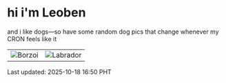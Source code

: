 # hi i'm Leoben

and i like dogs—so have some random dog pics that change whenever my CRON feels like it

|  |  |
|--------|----------|
| ![Borzoi](https://random-dog-vercel.vercel.app/api/random-borzoi?v=1760777440) | ![Labrador](https://random-dog-vercel.vercel.app/api/random-labrador?v=1760777440) |

Last updated: 2025-10-18 16:50 PHT
